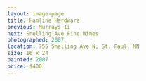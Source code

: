 ```yaml
---
layout: image-page
title: Hamline Hardware
previous: Murrays Ii
next: Snelling Ave Fine Wines
photographed: 2007
location: 755 Snelling Ave N, St. Paul, MN 
size: 16 x 24
painted: 2007
price: $400
---
```

